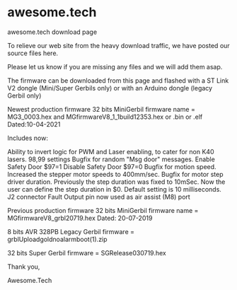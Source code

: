 # awesome.tech
awesome.tech download page

To relieve our web site from the heavy download traffic, we have posted our source files here.

Please let us know if you are missing any files and we will add them asap.

The firmware can be downloaded from this page and flashed with a ST Link V2 dongle (Mini/Super Gerbils only) or with an Arduino dongle (legacy Gerbil only)

Newest production firmware 32 bits MiniGerbil firmware name = MG3_0003.hex and MGfirmwareV8_1_1build12353.hex or .bin or .elf Dated:10-04-2021

Includes now:

Ability to invert logic for PWM and Laser enabling, to cater for non K40 lasers. $98,$99 settings
Bugfix for random "Msg door" messages. Enable Safety Door $97=1 Disable Safety Door $97=0
Bugfix for motion speed. Increased the stepper motor speeds to 400mm/sec.
Bugfix for motor step driver duration. Previously the step duration was fixed to 10mSec. Now the user can define the step duration in $0. Default setting is 10 milliseconds.
J2 connector Fault Output pin now used as air assist (M8) port

Previous production firmware 32 bits MiniGerbil firmware name = MGfirmwareV8_grbl20719.hex Dated: 20-07-2019

8 bits AVR 328PB Legacy Gerbil firmware = grblUploadgoldnoalarmboot(1).zip

32 bits Super Gerbil firmware = SGRelease030719.hex

Thank you,

Awesome.Tech
